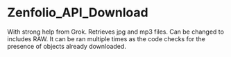 # Zenfolio_API_Download
With strong help from Grok.
Retrieves jpg and mp3 files. Can be changed to includes RAW.
It can be ran multiple times as the code checks for the presence of objects already downloaded.
